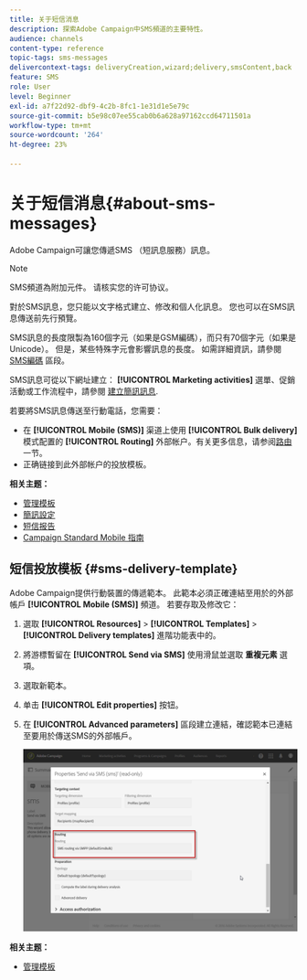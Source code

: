 ```yaml
---
title: 关于短信消息
description: 探索Adobe Campaign中SMS頻道的主要特性。
audience: channels
content-type: reference
topic-tags: sms-messages
delivercontext-tags: deliveryCreation,wizard;delivery,smsContent,back
feature: SMS
role: User
level: Beginner
exl-id: a7f22d92-dbf9-4c2b-8fc1-1e31d1e5e79c
source-git-commit: b5e98c07ee55cab0b6a628a97162ccd64711501a
workflow-type: tm+mt
source-wordcount: '264'
ht-degree: 23%

---
```


# 关于短信消息{#about-sms-messages}

Adobe Campaign可讓您傳遞SMS （短訊息服務）訊息。

>[!NOTE]
>
>SMS頻道為附加元件。 请核实您的许可协议。

對於SMS訊息，您只能以文字格式建立、修改和個人化訊息。 您也可以在SMS訊息傳送前先行預覽。

SMS訊息的長度限製為160個字元（如果是GSM編碼），而只有70個字元（如果是Unicode）。 但是，某些特殊字元會影響訊息的長度。 如需詳細資訊，請參閱 [SMS編碼](../../administration/using/configuring-sms-channel.md#sms-encoding--length-and-transliteration) 區段。

SMS訊息可從以下網址建立： **[!UICONTROL Marketing activities]** 選單、促銷活動或工作流程中，請參閱 [建立簡訊訊息](../../channels/using/creating-an-sms-message.md).

若要將SMS訊息傳送至行動電話，您需要：

* 在 **[!UICONTROL Mobile (SMS)]** 渠道上使用 **[!UICONTROL Bulk delivery]** 模式配置的 **[!UICONTROL Routing]** 外部帐户。有关更多信息，请参阅[路由](../../administration/using/configuring-sms-channel.md#defining-an-sms-routing)一节。
* 正确链接到此外部帐户的投放模板。

**相关主题：**

* [管理模板](../../start/using/marketing-activity-templates.md)
* [簡訊設定](../../administration/using/configuring-sms-channel.md#defining-an-sms-routing)
* [短信报告](../../reporting/using/sms-report.md)
* [Campaign Standard Mobile 指南](../../channels/using/get-started-communication-channels.md)

## 短信投放模板 {#sms-delivery-template}

Adobe Campaign提供行動裝置的傳遞範本。 此範本必須正確連結至用於的外部帳戶 **[!UICONTROL Mobile (SMS)]** 頻道。 若要存取及修改它：

1. 選取 **[!UICONTROL Resources]** > **[!UICONTROL Templates]** > **[!UICONTROL Delivery templates]** 進階功能表中的。
1. 將游標暫留在 **[!UICONTROL Send via SMS]** 使用滑鼠並選取 **重複元素** 選項。
1. 選取新範本。
1. 单击 **[!UICONTROL Edit properties]** 按钮。
1. 在 **[!UICONTROL Advanced parameters]** 區段建立連結，確認範本已連結至要用於傳送SMS的外部帳戶。

   ![](assets/sms_template.png)

**相关主题：**

* [管理模板](../../start/using/marketing-activity-templates.md)
